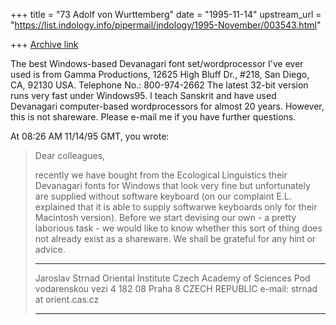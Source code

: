 +++
title = "73 Adolf von Wurttemberg"
date = "1995-11-14"
upstream_url = "https://list.indology.info/pipermail/indology/1995-November/003543.html"

+++
[Archive link](https://list.indology.info/pipermail/indology/1995-November/003543.html)

The best Windows-based Devanagari font set/wordprocessor I've ever used is
from Gamma Productions, 12625 High Bluff Dr., #218, San Diego, CA, 92130
USA. Telephone No.: 800-974-2662 The latest 32-bit version runs very fast
under Windows95. I teach Sanskrit and have used Devanagari computer-based
wordprocessors for almost 20 years. However, this is not shareware. Please
e-mail me if you have further questions.  

At 08:26 AM 11/14/95 GMT, you wrote:
>Dear colleagues,
>
>recently we have bought from the Ecological Linguistics their Devanagari 
>fonts for Windows that look very fine but unfortunately are supplied 
>without software keyboard (on our complaint E.L. explained that it is able 
>to supply softwarwe keyboards only for their Macintosh version). Before we 
>start devising our own - a pretty laborious task - we would like to know 
>whether this sort of thing does not already exist as a shareware. We shall 
>be grateful for any hint or advice.
>
> 
>
>_____________________________
>Jaroslav Strnad
>Oriental Institute
>Czech Academy of Sciences
>Pod vodarenskou vezi 4
>182 08 Praha 8
>CZECH REPUBLIC
>e-mail: strnad at orient.cas.cz
>______________________________
> 
>






